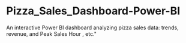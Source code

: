 # Pizza_Sales_Dashboard-Power-BI
An interactive Power BI dashboard analyzing pizza sales data: trends, revenue, and Peak Sales Hour , etc."
